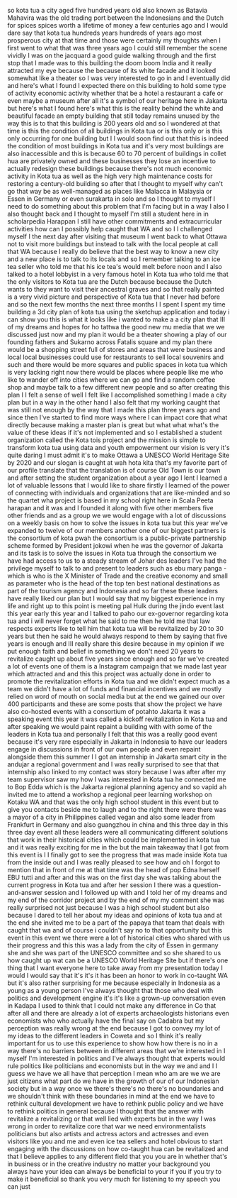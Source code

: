 
so kota tua a city aged five hundred
years old
also known as Batavia Mahavira was the
old trading port between the Indonesians
and the Dutch for spices spices worth a
lifetime of money a few centuries ago
and I would dare say that kota tua
hundreds years hundreds of years ago
most prosperous city at that time and
those were certainly my thoughts when I
first went to what that was three years
ago I could still remember the scene
vividly I was on the jacquard a good
guide walking through and the first stop
that I made was to this building the
doom boom India and it really attracted
my eye because the because of its white
facade and it looked somewhat like a
theater so I was very interested to go
in and I eventually did and here&#39;s what
I found I expected there on this
building to hold some type of activity
economic activity whether that be a
hotel a restaurant a cafe or even maybe
a museum after all it&#39;s a symbol of our
heritage here in Jakarta but here&#39;s what
I found
here&#39;s what this is the reality behind
the white and beautiful facade an empty
building that still today remains unused
by the way this is to that this building
is 200 years old
and so I wondered at that time is this
the condition of all buildings in Kota
tua or is this only or is this only
occurring for one building but I I would
soon find out that this is indeed the
condition of most buildings in Kota tua
and it&#39;s very most buildings are also
inaccessible and this is because 60 to
70 percent of buildings in collet hua
are privately owned and these businesses
they lose an incentive to actually
redesign these buildings because there&#39;s
not much economic activity in Kota tua
as well as the high very high
maintenance costs for restoring a
century-old building so after that I
thought to myself why can&#39;t go that way
be as well-managed as places like
Malacca in Malaysia or Essen in Germany
or even surakarta in solo and so I
thought to myself I need to do something
about this problem that I&#39;m facing but
in a way I also I also thought back and
I thought to myself I&#39;m still a student
here in in scholarpedia Harappan I still
have other commitments and
extracurricular activities how can I
possibly help caught that WA and so I I
challenged myself I the next day after
visiting that museum I went back to what
Ottawa not to visit more buildings but
instead to talk with the local people at
call that WA because I really do believe
that the best way to know a new city and
a new place is to talk to its locals and
so I remember talking to an ice tea
seller who told me that his ice tea&#39;s
would melt before noon and I also talked
to a hotel lobbyist in a very famous
hotel in Kota tua who told me that the
only visitors to Kota tua are the Dutch
because because the Dutch wants to they
want to visit their ancestral graves and
so that really painted is a very vivid
picture and perspective of Kota tua that
I never had before
and so the next few months the next
three months I I spent I spent my time
building a 3d city plan of kota tua
using the sketchup application and today
i can show you this is what it looks
like i wanted to make a a city plan that
III of my dreams and hopes for ho tattwa
the good new mu media that we we
discussed just now and my plan it would
be a theater showing a play of our
founding fathers and Sukarno across
Fatalis square and my plan there would
be a shopping street full of stores and
areas that were business and local local
businesses could use for restaurants to
sell local souvenirs and such and there
would be more squares and public spaces
in kota tua which is very lacking right
now there would be places where people
like me who like to wander off into
cities where we can go and find a random
coffee shop and maybe talk to a few
different new people and so after
creating this plan I I felt a sense of
well I felt like I accomplished
something
I made a city plan but in a way in the
other hand I also felt that my working
caught that was still not enough by the
way that I made this plan three years
ago and since then I&#39;ve started to find
more ways where I can impact core that
what directly because making a master
plan is great but what what what&#39;s the
value of these ideas if it&#39;s not
implemented and so I established a
student organization called the Kota
tois project and the mission is simple
to transform kota tua using data and
youth empowerment our vision is very
it&#39;s quite daring I must admit it&#39;s to
make Ottawa a UNESCO World Heritage Site
by 2020 and our slogan is caught at wah
hota kita that&#39;s my favorite part of our
profile translate that the translation
is of course
Old Town is our town and after setting
the student organization about a year
ago I lent I learned a lot of valuable
lessons that I would like to share
firstly I learned of the power of
connecting with individuals and
organizations that are like-minded and
so the quartet wha project is based in
my school right here in Scala Peeta
harapan and it was and I founded it
along with five other members five other
friends and as a group we we would
engage with a lot of discussions on a
weekly basis on how to solve the issues
in kota tua but this year we&#39;ve expanded
to twelve of our members another one of
our biggest partners is the consortium
of kota pwah the consortium is a
public-private partnership scheme formed
by President jokowi when he was the
governor of Jakarta and its task is to
solve the issues in Kota tua through the
consortium we have had access to us to a
steady stream of Johar des leaders I&#39;ve
had the privilege myself to talk to and
present to leaders such as ebu mary
panga - which is who is the X Minister
of Trade and the creative economy and
small as parameter who is the head of
the top ten best national destinations
as part of the tourism agency and
Indonesia and so far these these leaders
have really liked our plan but I would
say that my biggest experience in my
life and right up to this point is
meeting pal Hulk during the jindo event
last this year early this year and I
talked to paho our ex-governor regarding
kota tua and i will never forget what he
said to me then he told me that law
respects experts like to tell him that
kota tua will be revitalized by 20 to 30
years but then he said he would always
respond to them by saying that five
years is enough and III really share
this desire because in my opinion
if we put enough faith and belief in
something we don&#39;t need 20 years to
revitalize caught up about five years
since enough and so far we&#39;ve created a
lot of events one of them is a Instagram
campaign that we made last year which
attracted and and this this project was
actually done in order to promote the
revitalization efforts in Kota tua and
we didn&#39;t expect much as a team we
didn&#39;t have a lot of funds and financial
incentives and we mostly relied on word
of mouth on social media but at the end
we gained our over 400 participants and
these are some posts that show the
project we have also co-hosted events
with a consortium of potahto Jakarta it
was a speaking event this year it was
called a kickoff revitalization in Kota
tua and after speaking we would paint
repaint a building with with some of the
leaders in Kota tua and personally I
felt that this was a really good event
because it&#39;s very rare especially in
Jakarta in Indonesia to have our leaders
engage in discussions in front of our
own people and even repaint alongside
them this summer I I got an internship
in Jakarta smart city in the andujar a
regional government and I was really
surprised to see that that internship
also linked to my contact was story
because I was after after my team
supervisor saw my how I was interested
in Kota tua
he connected me to Bop Edda which is the
Jakarta regional planning agency and so
vapid ah invited me to attend a workshop
a regional peer learning workshop on
Kotaku WA and that was the only high
school student in this event but to give
you contacts beside me to laugh and to
the right
there were there was a mayor of a city
in Philippines called vegan and also
some leader
from Frankfurt in Germany and also
guangzhou in china and this three day in
this three day event all these leaders
were all communicating different
solutions that work in their historical
cities which could be implemented in
kota tua and it was really exciting for
me in the but the main takeaway that I
got from this event is I I finally got
to see the progress that was made inside
Kota tua from the inside out and I was
really pleased to see how and oh I
forgot to mention that in front of me at
that time was the head of pop Edna
herself EBU tutti and after and this was
on the first day she was talking about
the current progress in Kota tua and
after her session I there was a
question-and-answer session and I
followed up with and I told her of my
dreams and my end of the corridor
project and by the end of my my comment
she was really surprised not just
because I was a high school student but
also because I dared to tell her about
my ideas and opinions of kota tua
and at the end she invited me to be a
part of the papaya that team that deals
with caught that wa and of course i
couldn&#39;t say no to that opportunity but
this event in this event we there were a
lot of historical cities who shared with
us their progress and this this was a
lady from the city of Essen in germany
she and she was part of the UNESCO
committee and so she shared to us how
caught up wat can be a UNESCO World
Heritage Site but if there&#39;s one thing
that I want everyone here to take away
from my presentation today I would I
would say that it&#39;s it&#39;s it has been an
honor to work in co-taught WA but it&#39;s
also rather surprising for me because
especially in Indonesia as a young as a
young person I&#39;ve always thought that
those who deal with politics and
development engine
it&#39;s it&#39;s like a grown-up conversation
even in Kadapa I used to think that I
could not make any difference in Co that
after all and there are already a lot of
experts archaeologists historians even
economists who who actually have the
final say on Cadabra but my perception
was really wrong at the end because I
got to convey my lot of my ideas to the
different leaders in Coweta and so I
think it&#39;s really important for us to
use this experience to show how how
there is no in a way there&#39;s no barriers
between in different areas that we&#39;re
interested in I myself I&#39;m interested in
politics and I&#39;ve always thought that
experts would rule politics like
politicians and economists but in the
way we and and I I guess we have we all
have that perception I mean who am are
we we are just citizens what part do we
have in the growth of our of our
Indonesian society but in a way once we
there&#39;s there&#39;s no there&#39;s no boundaries
and we shouldn&#39;t think with these
boundaries in mind at the end we have to
rethink cultural development we have to
rethink public policy and we have to
rethink politics in general because I
thought that the answer with revitalize
a revitalizing or that well
lied with experts but in the way I was
wrong in order to revitalize core that
war we need environmentalists
politicians but also artists and actress
actors and actresses and even visitors
like you and me and even ice tea sellers
and hotel obvious to start engaging with
the discussions on how co-taught hua can
be revitalized and that I believe
applies to any different field that you
you are in whether that&#39;s in business or
in the creative industry no matter your
background you always have your idea can
always be beneficial to your
if you if you try to make it beneficial
so thank you very much for listening to
my speech you can just
